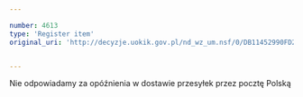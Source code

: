 ```yaml
---

number: 4613
type: 'Register item'
original_uri: 'http://decyzje.uokik.gov.pl/nd_wz_um.nsf/0/DB11452990FD24A3C1257B64004263A7?OpenDocument'


---
```


Nie odpowiadamy za opóźnienia w dostawie przesyłek przez pocztę Polską

